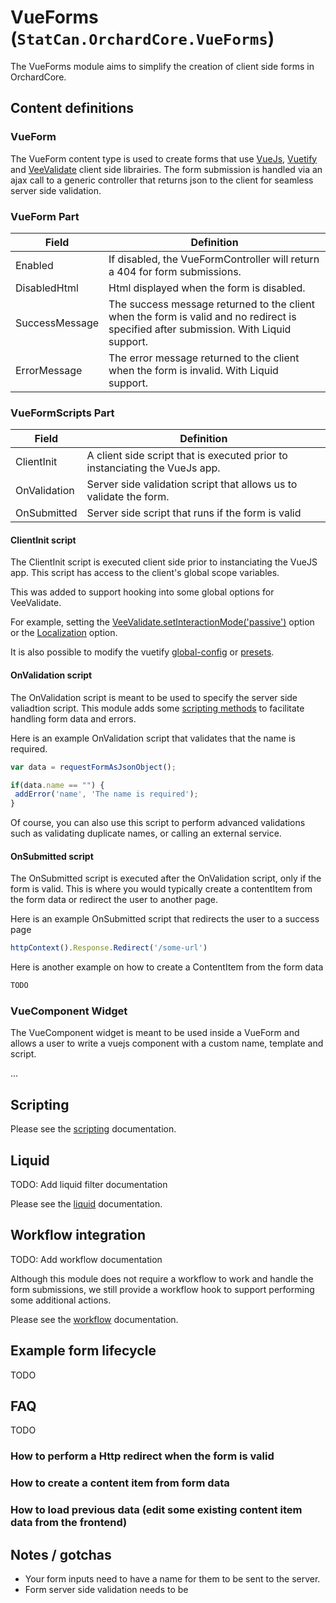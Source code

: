 # VueForms (`StatCan.OrchardCore.VueForms`)

The VueForms module aims to simplify the creation of client side forms in OrchardCore.

## Content definitions

### VueForm

The VueForm content type is used to create forms that use [VueJs](https://vuejs.org/), [Vuetify](https://vuetifyjs.com/en/getting-started/quick-start/) and [VeeValidate](https://logaretm.github.io/vee-validate/) client side librairies.
The form submission is handled via an ajax call to a generic controller that returns json to the client for seamless server side validation.

### VueForm Part

| Field  | Definition |
|--------|------------|
| Enabled | If disabled, the VueFormController will return a 404 for form submissions. |
| DisabledHtml | Html displayed when the form is disabled. |
| SuccessMessage | The success message returned to the client when the form is valid and no redirect is specified after submission. With Liquid support. |
| ErrorMessage | The error message returned to the client when the form is invalid. With Liquid support. |

### VueFormScripts Part

| Field  | Definition |
|--------|------------|
| ClientInit | A client side script that is executed prior to instanciating the VueJs app. |
| OnValidation | Server side validation script that allows us to validate the form. |
| OnSubmitted  | Server side script that runs if the form is valid |


#### ClientInit script

The ClientInit script is executed client side prior to instanciating the VueJS app. This script has access to the client's global scope variables.

This was added to support hooking into some global options for VeeValidate.

For example, setting the [VeeValidate.setInteractionMode('passive')](https://logaretm.github.io/vee-validate/guide/interaction-and-ux.html) option 
or the [Localization](https://logaretm.github.io/vee-validate/guide/localization.html) option.

It is also possible to modify the vuetify [global-config](https://vuetifyjs.com/en/customization/global-config/) or [presets](https://vuetifyjs.com/en/customization/presets/).


#### OnValidation script

The OnValidation script is meant to be used to specify the server side valiadtion script.
This module adds some [scripting methods](../Scripting.md) to facilitate handling form data and errors. 

Here is an example OnValidation script that validates that the name is required.

``` javascript 
var data = requestFormAsJsonObject();

if(data.name == "") {
 addError('name', 'The name is required'); 
}
```

Of course, you can also use this script to perform advanced validations such as validating duplicate names, or calling an external service.

#### OnSubmitted script

The OnSubmitted script is executed after the OnValidation script, only if the form is valid. 
This is where you would typically create a contentItem from the form data or redirect the user to another page.

Here is an example OnSubmitted script that redirects the user to a success page

``` javascript 
httpContext().Response.Redirect('/some-url')
```

Here is another example on how to create a ContentItem from the form data
``` javascript 
TODO
```

### VueComponent Widget

The VueComponent widget is meant to be used inside a VueForm and allows a user to write a vuejs component with a custom name, template and script.

...

## Scripting

Please see the [scripting](../Scripting.md) documentation.

## Liquid

TODO: Add liquid filter documentation

Please see the [liquid](../Liquid.md.md) documentation.

## Workflow integration
TODO: Add workflow documentation

Although this module does not require a workflow to work and handle the form submissions, we still provide a workflow hook to support performing some additional actions.

Please see the [workflow](../Workflow.md) documentation.

## Example form lifecycle

TODO


## FAQ

TODO
### How to perform a Http redirect when the form is valid

### How to create a content item from form data

### How to load previous data (edit some existing content item data from the frontend)

## Notes / gotchas

- Your form inputs need to have a name for them to be sent to the server.
- Form server side validation needs to be 

